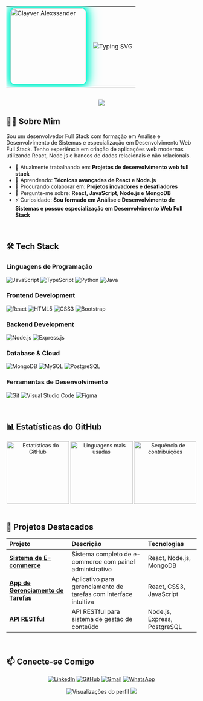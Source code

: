 <div align="center">
  <table>
    <tr>
      <td>
        <img src="https://github.com/clayalexssander/pics/raw/main/WhatsApp%20Image%202025-09-07%20at%2020.29.53.png" 
             alt="Clayver Alexssander" 
             width="200"
             style="border-radius: 15px; box-shadow: 0 0 15px #27F7D6, 0 0 25px #27F7D6, 0 0 35px #27F7D6; border: 3px solid #27F7D6;" />
      </td>
      <td>
        <img src="https://readme-typing-svg.demolab.com?font=Fira+Code&pause=1000&color=27F7D6&center=false&vCenter=true&width=435&lines=Desenvolvedor+de+Software" alt="Typing SVG" />
      </td>
    </tr>
  </table>
</div>

<br />

<div align="center">
  <img src="https://capsule-render.vercel.app/api?type=waving&color=gradient&height=150&section=header&text=Clayver+Alexssander&fontSize=40&fontAlignY=35&animation=fadeIn&desc=Desenvolvedor+Full+Stack&descSize=18&descAlignY=51" />
</div>

## 👨‍💻 Sobre Mim

Sou um desenvolvedor Full Stack com formação em Análise e Desenvolvimento de Sistemas e especialização em Desenvolvimento Web Full Stack. Tenho experiência em criação de aplicações web modernas utilizando React, Node.js e bancos de dados relacionais e não relacionais.

- 🔭 Atualmente trabalhando em: **Projetos de desenvolvimento web full stack**
- 🌱 Aprendendo: **Técnicas avançadas de React e Node.js**
- 👯 Procurando colaborar em: **Projetos inovadores e desafiadores**
- 💬 Pergunte-me sobre: **React, JavaScript, Node.js e MongoDB**
- ⚡ Curiosidade: **Sou formado em Análise e Desenvolvimento de Sistemas e possuo especialização em Desenvolvimento Web Full Stack**

<br />

## 🛠️ Tech Stack

### Linguagens de Programação
![JavaScript](https://img.shields.io/badge/JavaScript-F7DF1E?style=for-the-badge&logo=javascript&logoColor=black)
![TypeScript](https://img.shields.io/badge/TypeScript-007ACC?style=for-the-badge&logo=typescript&logoColor=white)
![Python](https://img.shields.io/badge/Python-3776AB?style=for-the-badge&logo=python&logoColor=white)
![Java](https://img.shields.io/badge/Java-ED8B00?style=for-the-badge&logo=openjdk&logoColor=white)

### Frontend Development
![React](https://img.shields.io/badge/React-20232A?style=for-the-badge&logo=react&logoColor=61DAFB)
![HTML5](https://img.shields.io/badge/HTML5-E34F26?style=for-the-badge&logo=html5&logoColor=white)
![CSS3](https://img.shields.io/badge/CSS3-1572B6?style=for-the-badge&logo=css3&logoColor=white)
![Bootstrap](https://img.shields.io/badge/Bootstrap-563D7C?style=for-the-badge&logo=bootstrap&logoColor=white)

### Backend Development
![Node.js](https://img.shields.io/badge/Node.js-339933?style=for-the-badge&logo=nodedotjs&logoColor=white)
![Express.js](https://img.shields.io/badge/Express.js-000000?style=for-the-badge&logo=express&logoColor=white)

### Database & Cloud
![MongoDB](https://img.shields.io/badge/MongoDB-4EA94B?style=for-the-badge&logo=mongodb&logoColor=white)
![MySQL](https://img.shields.io/badge/MySQL-00000F?style=for-the-badge&logo=mysql&logoColor=white)
![PostgreSQL](https://img.shields.io/badge/PostgreSQL-316192?style=for-the-badge&logo=postgresql&logoColor=white)

### Ferramentas de Desenvolvimento
![Git](https://img.shields.io/badge/Git-F05032?style=for-the-badge&logo=git&logoColor=white)
![Visual Studio Code](https://img.shields.io/badge/Visual_Studio_Code-0078D4?style=for-the-badge&logo=visual%20studio%20code&logoColor=white)
![Figma](https://img.shields.io/badge/Figma-F24E1E?style=for-the-badge&logo=figma&logoColor=white)

<br />

## 📊 Estatísticas do GitHub

<div align="center">
  
  <img src="https://github-readme-stats.vercel.app/api?username=clayveralexssander&show_icons=true&theme=radical&hide_border=true" alt="Estatísticas do GitHub" height="165" />
  <img src="https://github-readme-stats.vercel.app/api/top-langs/?username=clayveralexssander&theme=radical&hide_border=true&layout=compact" alt="Linguagens mais usadas" height="165" />
  <img src="https://github-readme-streak-stats.herokuapp.com/?user=clayveralexssander&theme=radical&hide_border=true" alt="Sequência de contribuições" height="165" />

</div>

<br />

## 🌟 Projetos Destacados

| Projeto | Descrição | Tecnologias |
| :--- | :--- | :--- |
| [**Sistema de E-commerce**](https://github.com/clayveralexssander/ecommerce-system) | Sistema completo de e-commerce com painel administrativo | React, Node.js, MongoDB |
| [**App de Gerenciamento de Tarefas**](https://github.com/clayveralexssander/task-manager) | Aplicativo para gerenciamento de tarefas com interface intuitiva | React, CSS3, JavaScript |
| [**API RESTful**](https://github.com/clayveralexssander/rest-api) | API RESTful para sistema de gestão de conteúdo | Node.js, Express, PostgreSQL |

<br />

## 📫 Conecte-se Comigo

<div align="center">
  
  [![LinkedIn](https://img.shields.io/badge/LinkedIn-0077B5?style=for-the-badge&logo=linkedin&logoColor=white)](https://www.linkedin.com/in/clayver-alexssander-ferreira-de-oliveira-56393234a/)
  [![GitHub](https://img.shields.io/badge/GitHub-100000?style=for-the-badge&logo=github&logoColor=white)](https://github.com/clayveralexssander)
  [![Gmail](https://img.shields.io/badge/Gmail-D14836?style=for-the-badge&logo=gmail&logoColor=white)](mailto:clayveralexssander@gmail.com)
  [![WhatsApp](https://img.shields.io/badge/WhatsApp-25D366?style=for-the-badge&logo=whatsapp&logoColor=white)](https://wa.me/SEUNUMERO)

</div>

<div align="center">
  
  <img src="https://komarev.com/ghpvc/?username=clayveralexssander&style=for-the-badge&color=27F7D6" alt="Visualizações do perfil" />
  
  <img src="https://capsule-render.vercel.app/api?type=waving&color=gradient&height=100&section=footer&animation=fadeIn" />
  
</div>
